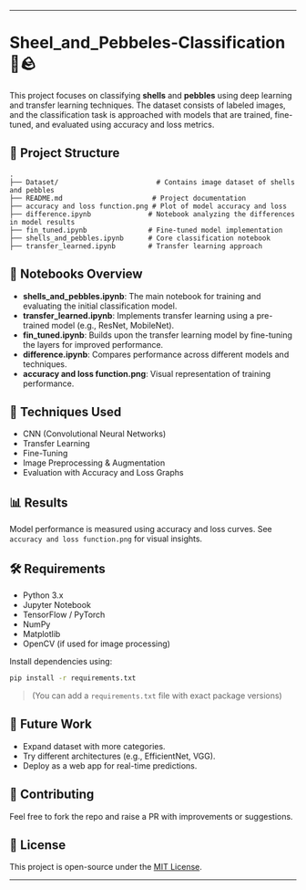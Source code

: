 
---

# Sheel_and_Pebbeles-Classification 🐚🪨

This project focuses on classifying **shells** and **pebbles** using deep learning and transfer learning techniques. The dataset consists of labeled images, and the classification task is approached with models that are trained, fine-tuned, and evaluated using accuracy and loss metrics.

## 📁 Project Structure

```
.
├── Dataset/                        # Contains image dataset of shells and pebbles
├── README.md                      # Project documentation
├── accuracy and loss function.png # Plot of model accuracy and loss
├── difference.ipynb              # Notebook analyzing the differences in model results
├── fin_tuned.ipynb               # Fine-tuned model implementation
├── shells_and_pebbles.ipynb      # Core classification notebook
├── transfer_learned.ipynb        # Transfer learning approach
```

## 🚀 Notebooks Overview

- **shells_and_pebbles.ipynb**: The main notebook for training and evaluating the initial classification model.
- **transfer_learned.ipynb**: Implements transfer learning using a pre-trained model (e.g., ResNet, MobileNet).
- **fin_tuned.ipynb**: Builds upon the transfer learning model by fine-tuning the layers for improved performance.
- **difference.ipynb**: Compares performance across different models and techniques.
- **accuracy and loss function.png**: Visual representation of training performance.

## 🧠 Techniques Used

- CNN (Convolutional Neural Networks)
- Transfer Learning
- Fine-Tuning
- Image Preprocessing & Augmentation
- Evaluation with Accuracy and Loss Graphs

## 📊 Results

Model performance is measured using accuracy and loss curves. See `accuracy and loss function.png` for visual insights.

## 🛠 Requirements

- Python 3.x
- Jupyter Notebook
- TensorFlow / PyTorch
- NumPy
- Matplotlib
- OpenCV (if used for image processing)

Install dependencies using:

```bash
pip install -r requirements.txt
```

> (You can add a `requirements.txt` file with exact package versions)

## 📌 Future Work

- Expand dataset with more categories.
- Try different architectures (e.g., EfficientNet, VGG).
- Deploy as a web app for real-time predictions.

## 🤝 Contributing

Feel free to fork the repo and raise a PR with improvements or suggestions.

## 📜 License

This project is open-source under the [MIT License](LICENSE).

---
